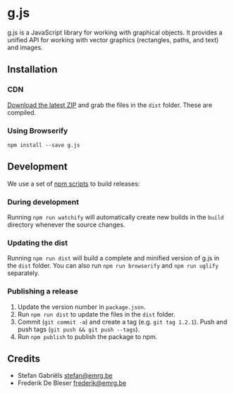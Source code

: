 g.js
====
g.js is a JavaScript library for working with graphical objects. It provides a unified API for working with vector graphics (rectangles, paths, and text) and images.

Installation
------------

### CDN

[Download the latest ZIP](https://github.com/nodebox/g.js/archive/master.zip) and grab the files in the `dist` folder.
These are compiled.

### Using Browserify

    npm install --save g.js

Development
-----------
We use a set of [npm scripts](https://www.npmjs.org/doc/misc/npm-scripts.html) to build releases:

### During development

Running `npm run watchify` will automatically create new builds in the `build` directory whenever the source changes.

### Updating the dist

Running `npm run dist` will build a complete and minified version of g.js in the `dist` folder. You can also run
`npm run browserify` and `npm run uglify` separately.

### Publishing a release

1. Update the version number in `package.json`.
2. Run `npm run dist` to update the files in the `dist` folder.
3. Commit (`git commit -a`) and create a tag (e.g. `git tag 1.2.1`). Push and push tags (`git push && git push --tags`).
4. Run `npm publish` to publish the package to npm.

Credits
-------

* Stefan Gabriëls <stefan@emrg.be>
* Frederik De Bleser <frederik@emrg.be>
